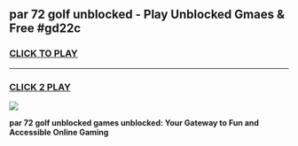 
## par 72 golf unblocked - Play Unblocked Gmaes & Free #gd22c
<h3>
<a href="https://news.freeplayer.one?title=par_72_golf_unblocked&ref=03M">CLICK TO PLAY</a></h3>
<hr>

<h3>
<a href="https://news.freeplayer.one?title=par_72_golf_unblocked&ref=03M">CLICK 2 PLAY</a>
  
</h3>

<a href="https://news.freeplayer.one?title=par_72_golf_unblocked&ref=03M"><img src="https://clearcache.store/games.png"></a>


**par 72 golf unblocked games unblocked: Your Gateway to Fun and Accessible Online Gaming**
